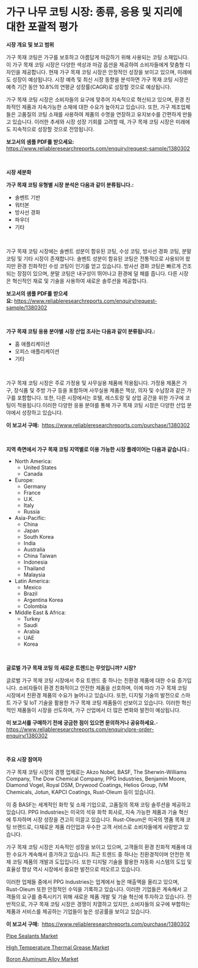<p><h1>가구 나무 코팅 시장: 종류, 응용 및 지리에 대한 포괄적 평가</h1></p><p><strong>시장 개요 및 보고 범위</strong></p>
<p><p>가구 목재 코팅은 가구를 보호하고 아름답게 마감하기 위해 사용되는 코팅 소재입니다. 이 가구 목재 코팅 시장은 다양한 색상과 마감 옵션을 제공하여 소비자들에게 맞춤형 디자인을 제공합니다. 현재 가구 목재 코팅 시장은 안정적인 성장을 보이고 있으며, 미래에도 성장이 예상됩니다. 시장 예측 및 최신 시장 동향을 분석하면 가구 목재 코팅 시장은 예측 기간 동안 10.8%의 연평균 성장률(CAGR)로 성장할 것으로 예상됩니다. </p><p>가구 목재 코팅 시장은 소비자들의 요구에 맞추어 지속적으로 혁신되고 있으며, 환경 친화적인 제품과 지속가능한 소재에 대한 수요가 높아지고 있습니다. 또한, 가구 제조업체들은 고품질의 코팅 소재를 사용하여 제품의 수명을 연장하고 유지보수를 간편하게 만들고 있습니다. 이러한 추세와 시장 성장 기회를 고려할 때, 가구 목재 코팅 시장은 미래에도 지속적으로 성장할 것으로 전망됩니다.</p></p>
<p><strong>보고서의 샘플 PDF를 받으세요:</strong> <a href="https://www.reliableresearchreports.com/enquiry/request-sample/1380302">https://www.reliableresearchreports.com/enquiry/request-sample/1380302</a></p>
<p>&nbsp;</p>
<p><strong>시장 세분화</strong></p>
<p><strong>가구 목재 코팅 유형별 시장 분석은 다음과 같이 분류됩니다.:</strong></p>
<p><ul><li>솔벤트 기반</li><li>워터본</li><li>방사선 경화</li><li>파우더</li><li>기타</li></ul></p>
<p>&nbsp;</p>
<p><p>가구 목재 코팅 시장에는 솔벤트 성분이 함유된 코팅, 수성 코팅, 방사선 경화 코팅, 분말 코팅 및 기타 시장이 존재합니다. 솔벤트 성분이 함유된 코팅은 전통적으로 사용되어 왔지만 환경 친화적인 수성 코팅이 인기를 얻고 있습니다. 방사선 경화 코팅은 빠르게 건조되는 장점이 있으며, 분말 코팅은 내구성이 뛰어나고 환경에 덜 해를 줍니다. 다른 시장은 혁신적인 재료 및 기술을 사용하여 새로운 솔루션을 제공합니다.</p></p>
<p><strong>보고서의 샘플 PDF를 받으세요:</strong>&nbsp;<a href="https://www.reliableresearchreports.com/enquiry/request-sample/1380302">https://www.reliableresearchreports.com/enquiry/request-sample/1380302</a></p>
<p>&nbsp;</p>
<p><strong> 가구 목재 코팅 응용 분야별 시장 산업 조사는 다음과 같이 분류됩니다.:</strong></p>
<p><ul><li>홈 애플리케이션</li><li>오피스 애플리케이션</li><li>기타</li></ul></p>
<p>&nbsp;</p>
<p><p>가구 목재 코팅 시장은 주로 가정용 및 사무실용 제품에 적용됩니다. 가정용 제품은 가구, 장식품 및 주방 가구 등을 포함하며 사무실용 제품은 책상, 의자 및 수납장과 같은 가구를 포함합니다. 또한, 다른 시장에서는 호텔, 레스토랑 및 상업 공간을 위한 가구에 코팅이 적용됩니다.이러한 다양한 응용 분야를 통해 가구 목재 코팅 시장은 다양한 산업 분야에서 성장하고 있습니다.</p></p>
<p><strong>이 보고서 구매:</strong>&nbsp; <a href="https://www.reliableresearchreports.com/purchase/1380302">https://www.reliableresearchreports.com/purchase/1380302</a></p>
<p>&nbsp;</p>
<p><strong>지역 측면에서 가구 목재 코팅 지역별로 이용 가능한 시장 플레이어는 다음과 같습니다.:</strong></p>
<p><ul>
    <li>
        North America:
        <ul>
            <li>United States</li>
            <li>Canada</li>
        </ul>
    </li>
    <li>
        Europe:
        <ul>
            <li>Germany</li>
            <li>France</li>
            <li>U.K.</li>
            <li>Italy</li>
            <li>Russia</li>
        </ul>
    </li>
    <li>
        Asia-Pacific:
        <ul>
            <li>China</li>
            <li>Japan</li>
            <li>South Korea</li>
            <li>India</li>
            <li>Australia</li>
            <li>China Taiwan</li>
            <li>Indonesia</li>
            <li>Thailand</li>
            <li>Malaysia</li>
        </ul>
    </li>
    <li>
        Latin America:
        <ul>
            <li>Mexico</li>
            <li>Brazil</li>
            <li>Argentina Korea</li>
            <li>Colombia</li>
        </ul>
    </li>
    <li>
        Middle East & Africa:
        <ul>
            <li>Turkey</li>
            <li>Saudi</li>
            <li>Arabia</li>
            <li>UAE</li>
            <li>Korea</li>
        </ul>
    </li>
    </ul></p>
<p>&nbsp;</p>
<p><strong>글로벌 가구 목재 코팅 의 새로운 트렌드는 무엇입니까? 시장?</strong></p>
<p><p>글로벌 가구 목재 코팅 시장에서 주요 트렌드 중 하나는 친환경 제품에 대한 수요 증가입니다. 소비자들이 환경 친화적이고 안전한 제품을 선호하며, 이에 따라 가구 목재 코팅 시장에서 친환경 제품의 수요가 늘어나고 있습니다. 또한, 디지털 기술의 발전으로 스마트 가구 및 IoT 기술을 활용한 가구 목재 코팅 제품들이 선보이고 있습니다. 이러한 혁신적인 제품들이 시장을 선도하며, 가구 산업에서 더 많은 변화와 발전이 예상됩니다.</p></p>
<p><strong>이 보고서를 구매하기 전에 궁금한 점이 있으면 문의하거나 공유하세요.</strong>- <a href="https://www.reliableresearchreports.com/enquiry/pre-order-enquiry/1380302">https://www.reliableresearchreports.com/enquiry/pre-order-enquiry/1380302</a></p>
<p>&nbsp;</p>
<p><strong>주요 시장 참여자</strong></p>
<p><p>가구 목재 코팅 시장의 경쟁 업체로는 Akzo Nobel, BASF, The Sherwin-Williams Company, The Dow Chemical Company, PPG Industries, Benjamin Moore, Diamond Vogel, Royal DSM, Drywood Coatings, Helios Group, IVM Chemicals, Jotun, KAPCI Coatings, Rust-Oleum 등이 있습니다. </p><p>이 중 BASF는 세계적인 화학 및 소재 기업으로, 고품질의 목재 코팅 솔루션을 제공하고 있습니다. PPG Industries는 미국의 석유 화학 회사로, 지속 가능한 제품과 기술 혁신에 투자하며 시장 성장을 견고히 이끌고 있습니다. Rust-Oleum은 미국의 명품 목재 코팅 브랜드로, 다채로운 제품 라인업과 우수한 고객 서비스로 소비자들에게 사랑받고 있습니다. </p><p>가구 목재 코팅 시장은 지속적인 성장을 보이고 있으며, 고객들의 환경 친화적 제품에 대한 수요가 계속해서 증가하고 있습니다. 최근 트렌드 중 하나는 친환경적이며 안전한 목재 코팅 제품의 개발과 도입입니다. 또한 디지털 기술을 활용한 자동화 시스템의 도입 및 효율성 향상 역시 시장에서 중요한 발전으로 떠오르고 있습니다.</p><p>이러한 업체들 중에서 PPG Industries는 업계에서 높은 매출액을 올리고 있으며, Rust-Oleum 또한 안정적인 수익을 기록하고 있습니다. 이러한 기업들은 계속해서 고객들의 요구를 충족시키기 위해 새로운 제품 개발 및 기술 혁신에 투자하고 있습니다. 전반적으로, 가구 목재 코팅 시장은 경쟁이 치열하고 있지만, 소비자들의 요구에 부합하는 제품과 서비스를 제공하는 기업들이 높은 성공률을 보이고 있습니다.</p></p>
<p><strong>이 보고서 구매:</strong>&nbsp;&nbsp;<a href="https://www.reliableresearchreports.com/purchase/1380302">https://www.reliableresearchreports.com/purchase/1380302</a></p>
<p><p><a href="https://github.com/bobicer/Market-Research-Report-List-2/blob/main/pipe-sealants-market.md">Pipe Sealants Market</a></p><p><a href="https://github.com/timeliteaut/Market-Research-Report-List-1/blob/main/high-temperature-thermal-grease-market.md">High Temperature Thermal Grease Market</a></p><p><a href="https://github.com/seekum/Market-Research-Report-List-1/blob/main/boron-aluminum-alloy-market.md">Boron Aluminum Alloy Market</a></p></p>
